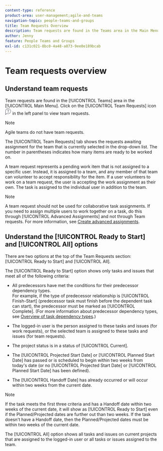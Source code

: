 ```yaml
---
content-type: reference
product-area: user-management;agile-and-teams
navigation-topic: people-teams-and-groups
title: Team Requests Overview
description: Team requests are found in the Teams area in the Main Menu.
author: Jenny
feature: People Teams and Groups
exl-id: c131c021-8bc0-4a48-a873-9ee0e189bcab
---
```

# Team requests overview

## Understand team requests

Team requests are found in the [!UICONTROL Teams] area in the [!UICONTROL Main Menu]. Click on the [!UICONTROL Team Requests] icon ![Request icon](assets/request-icon.png) in the left panel to view team requests.

>[!NOTE]
>
>Agile teams do not have team requests.

The [!UICONTROL Team Requests] tab shows the requests awaiting assignment for the team that is currently selected in the drop-down list. The number in parentheses indicates how many items are ready to be worked on.

A team request represents a pending work item that is not assigned to a specific user. Instead, it is assigned to a team, and any member of that team can volunteer to accept responsibility for the item. If a user volunteers to work on a team request, the user is accepting the work assignment as their own. The task is assigned to the individual user in addition to the team.

>[!NOTE]
>
>A team request should not be used for collaborative task assignments. If you need to assign multiple users to work together on a task, do this through [!UICONTROL Advanced Assignments] and not through Team requests. For more information, see [Create advanced assignments](../../manage-work/tasks/assign-tasks/create-advanced-assignments.md).

## Understand the [!UICONTROL Ready to Start] and [!UICONTROL All] options

There are two options at the top of the Team Requests section: [!UICONTROL Ready to Start] and [!UICONTROL All].

The [!UICONTROL Ready to Start] option shows only tasks and issues that meet all of the following criteria:

* All predecessors have met the conditions for their predecessor dependency types.  
  For example, if the type of predecessor relationship is [!UICONTROL Finish-Start] (predecessor task must finish before the dependent task can start), the predecessor must be marked as [!UICONTROL Complete]. (For more information about predecessor dependency types, see [Overview of task dependency types](../../manage-work/tasks/use-prdcssrs/task-dependency-types.md).)

* The logged-in user is the person assigned to these tasks and issues (for work requests), or the selected team is assigned to these tasks and issues (for team requests).
* The project status is in a status of [!UICONTROL Current].
* The [!UICONTROL Projected Start Date] or [!UICONTROL Planned Start Date] has passed or is scheduled to begin within two weeks from today's date (or no [!UICONTROL Projected Start Date] or [!UICONTROL Planned Start Date] has been defined).
* The [!UICONTROL Handoff Date] has already occurred or will occur within two weeks from the current date.

>[!NOTE]
>
>If the task meets the first three criteria and has a Handoff date within two weeks of the current date, it will show as [!UICONTROL Ready to Start] even if the Planned/Projected dates are further out than two weeks. If the task doesn't have a Handoff date, then the Planned/Projected dates must be within two weeks of the current date.

The [!UICONTROL All] option shows all tasks and issues on current projects that are assigned to the logged-in user or all tasks or issues assigned to the team.
